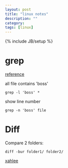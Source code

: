 ```yaml
---
layout: post
title: "linux notes"
description: ""
category: 
tags: [linux]
---
```

{% include JB/setup %}

# grep #

[reference](http://bbs.chinaunix.net/thread-692640-1-1.html)

all file contains 'boss'

	grep -l 'boss' * 

show line number 

	grep -n 'boss' file
	
# Diff #

Compare 2 folders:

	diff -bur folder1/ folder2/

[xahlee](http://xahlee.info/UnixResource_dir/unix_shell_text_processing.html)
